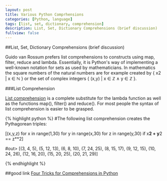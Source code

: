 ```yaml
---
layout: post
title: Various Python Comprhensions
categories: [Python, language]
tags: [list, set, dictionary, comprehension]
description: List, Set, Dictionary Comprehensions (brief discussion)
fullview: false
---
```

##List, Set, Dictionary Comprehensions (brief discussion)

Guido van Rossum prefers list comprehensions to constructs using map, filter, reduce and lambda. Essentially, it is Python's way of implementing a well-known notation for sets as used by mathematicians. 
In mathematics the square numbers of the natural numbers are for example created by { x2 | x ∈ ℕ } or the set of complex integers { (x,y) | x ∈ ℤ ∧ y ∈ ℤ }. 

###List Comprehension

[List comprehension](http://en.wikipedia.org/wiki/List_comprehension) is a complete substitute for the lambda function as well as the functions map(), filter() and reduce(). For most people the syntax of list comprehension is easier to be grasped. 

{% highlight python %}
#The following list comprehension creates the Pythagorean triples:

[(x,y,z) for x in range(1,30) for y in range(x,30) for z in range(y,30) if x**2 + y**2 == z**2]

#out> [(3, 4, 5), (5, 12, 13), (6, 8, 10), (7, 24, 25), (8, 15, 17), (9, 12, 15), (10, 24, 26), (12, 16, 20), (15, 20, 25), (20, 21, 29)]

{% endhighlight %}


##good link
[Four Tricks for Comprehensions in Python](http://tech.pro/tutorial/1554/four-tricks-for-comprehensions-in-python)